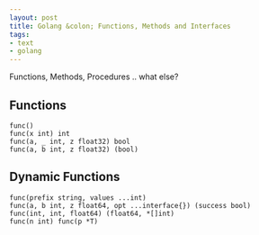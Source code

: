 ```yaml
---
layout: post
title: Golang &colon; Functions, Methods and Interfaces
tags:
- text
- golang
---
```


Functions, Methods, Procedures .. what else?

## Functions

	func()
	func(x int) int
	func(a, _ int, z float32) bool
	func(a, b int, z float32) (bool)

## Dynamic Functions
	func(prefix string, values ...int)
	func(a, b int, z float64, opt ...interface{}) (success bool)
	func(int, int, float64) (float64, *[]int)
	func(n int) func(p *T)